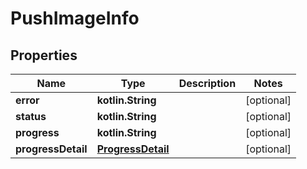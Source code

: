# PushImageInfo

## Properties

| Name               | Type                                    | Description | Notes      |
|--------------------|-----------------------------------------|-------------|------------|
| **error**          | **kotlin.String**                       |             | [optional] |
| **status**         | **kotlin.String**                       |             | [optional] |
| **progress**       | **kotlin.String**                       |             | [optional] |
| **progressDetail** | [**ProgressDetail**](ProgressDetail.md) |             | [optional] |



